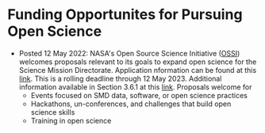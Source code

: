 # Funding Opportunites for Pursuing Open Science

- Posted 12 May 2022: NASA's Open Source Science Initiative ([OSSI](https://science.nasa.gov/open-science-overview)) welcomes proposals relevant to its goals to expand open science for the Science Mission Directorate. Application nformation can be found at this [link](https://nspires.nasaprs.com/external/solicitations/summary.do?solId=%7bC669B5EF-ACBB-A0E4-B57D-06F31DEABDB5%7d&path=&method=init). This is a rolling deadline through 12 May 2023. Additional information available in Section 3.6.1 at this [link](https://nspires.nasaprs.com/external/viewrepositorydocument?cmdocumentid=860804&solicitationId=%7BC669B5EF-ACBB-A0E4-B57D-06F31DEABDB5%7D&viewSolicitationDocument=1). Proposals welcome for
     - Events focused on SMD data, software, or open science practices
     - Hackathons, un-conferences, and challenges that build open science skills
     - Training in open science
